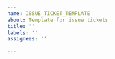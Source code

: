 ```yaml
---
name: ISSUE_TICKET_TEMPLATE
about: Template for issue tickets
title: ''
labels: ''
assignees: ''

---
```



